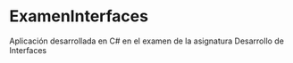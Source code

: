 # ExamenInterfaces

Aplicación desarrollada en C# en el examen de la asignatura Desarrollo de Interfaces
